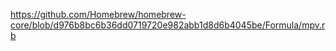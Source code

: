 
https://github.com/Homebrew/homebrew-core/blob/d976b8bc6b36dd0719720e982abb1d8d6b4045be/Formula/mpv.rb
